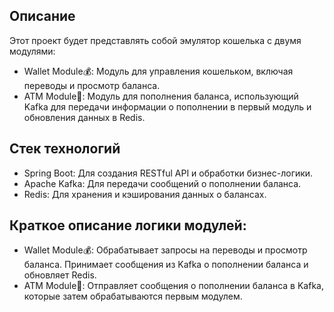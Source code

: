 ## Описание
Этот проект будет представлять собой эмулятор кошелька с двумя модулями:
- Wallet Module💰: Модуль для управления кошельком, включая переводы и просмотр баланса.
- ATM Module🏧: Модуль для пополнения баланса, использующий Kafka для передачи информации о пополнении в первый модуль и обновления данных в Redis.
## Стек технологий
- Spring Boot: Для создания RESTful API и обработки бизнес-логики.
- Apache Kafka: Для передачи сообщений о пополнении баланса.
- Redis: Для хранения и кэширования данных о балансах.
## Краткое описание логики модулей:
- Wallet Module💰: Обрабатывает запросы на переводы и просмотр баланса. Принимает сообщения из Kafka о пополнении баланса и обновляет Redis.
- ATM Module🏧: Отправляет сообщения о пополнении баланса в Kafka, которые затем обрабатываются первым модулем.
